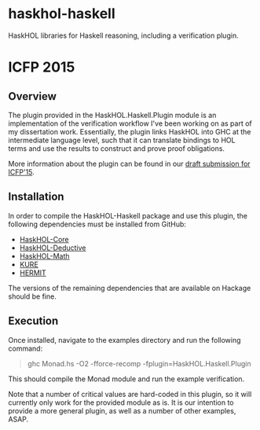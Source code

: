 # haskhol-haskell
HaskHOL libraries for Haskell reasoning, including a verification plugin.

# ICFP 2015
## Overview
The plugin provided in the HaskHOL.Haskell.Plugin module is an implementation of the verification workflow I've been working on as part of my dissertation work.
Essentially, the plugin links HaskHOL into GHC at the intermediate language level, such that it can translate bindings to HOL terms and use the results to construct and prove proof obligations.

More information about the plugin can be found in our [draft submission for ICFP'15](http://ecaustin.github.io/haskhol/papers/proof_plugin.pdf).

## Installation
In order to compile the HaskHOL-Haskell package and use this plugin, the following dependencies must be installed from GitHub:

* [HaskHOL-Core](../../../haskhol-core)
* [HaskHOL-Deductive](../../../haskhol-deductive)
* [HaskHOL-Math](../../../haskhol-math)
* [KURE](../../../../ku-fpg/kure)
* [HERMIT](../../../../ku-fpg/hermit)

The versions of the remaining dependencies that are available on Hackage should be fine.

## Execution
Once installed, navigate to the examples directory and run the following command:
> ghc Monad.hs -O2 -fforce-recomp -fplugin=HaskHOL.Haskell.Plugin

This should compile the Monad module and run the example verification.

Note that a number of critical values are hard-coded in this plugin, so it will currently only work for the provided module as is.
It is our intention to provide a more general plugin, as well as a number of other examples, ASAP.
